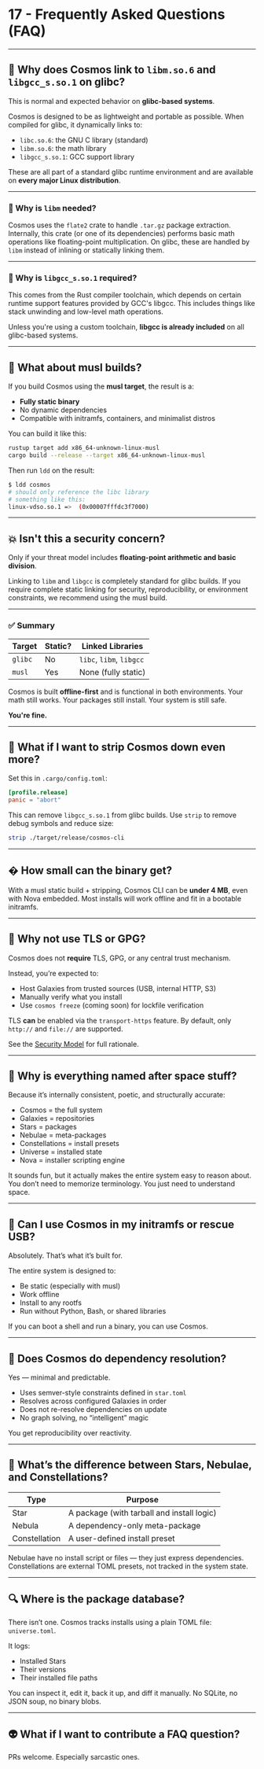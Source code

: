 # 17 - Frequently Asked Questions (FAQ)

---

## 🤔 Why does Cosmos link to `libm.so.6` and `libgcc_s.so.1` on glibc?

This is normal and expected behavior on **glibc-based systems**.

Cosmos is designed to be as lightweight and portable as possible. When compiled for glibc, it dynamically links to:

- `libc.so.6`: the GNU C library (standard)
- `libm.so.6`: the math library
- `libgcc_s.so.1`: GCC support library

These are all part of a standard glibc runtime environment and are available on **every major Linux distribution**.

---

### 🔧 Why is `libm` needed?

Cosmos uses the `flate2` crate to handle `.tar.gz` package extraction. Internally, this crate (or one of its dependencies) performs basic math operations like floating-point multiplication. On glibc, these are handled by `libm` instead of inlining or statically linking them.

---

### 🌌 Why is `libgcc_s.so.1` required?

This comes from the Rust compiler toolchain, which depends on certain runtime support features provided by GCC's libgcc. This includes things like stack unwinding and low-level math operations.

Unless you're using a custom toolchain, **libgcc is already included** on all glibc-based systems.

---

## 🚀 What about musl builds?

If you build Cosmos using the **musl target**, the result is a:

- **Fully static binary**
- No dynamic dependencies
- Compatible with initramfs, containers, and minimalist distros

You can build it like this:

```bash
rustup target add x86_64-unknown-linux-musl
cargo build --release --target x86_64-unknown-linux-musl
```

Then run `ldd` on the result:

```bash
$ ldd cosmos
# should only reference the libc library
# something like this:
linux-vdso.so.1 =>  (0x00007fffdc3f7000)
```

---

## 💥 Isn't this a security concern?

Only if your threat model includes **floating-point arithmetic and basic division**.

Linking to `libm` and `libgcc` is completely standard for glibc builds. If you require complete static linking for security, reproducibility, or environment constraints, we recommend using the musl build.

---

### ✅ Summary

| Target | Static? | Linked Libraries |
|--------|---------|------------------|
| `glibc` | No      | `libc`, `libm`, `libgcc` |
| `musl`  | Yes     | None (fully static)        |

Cosmos is built **offline-first** and is functional in both environments. Your math still works. Your packages still install. Your system is still safe.

**You're fine.**

---

## 🧱 What if I want to strip Cosmos down even more?

Set this in `.cargo/config.toml`:

```toml
[profile.release]
panic = "abort"
```

This can remove `libgcc_s.so.1` from glibc builds.
Use `strip` to remove debug symbols and reduce size:

```bash
strip ./target/release/cosmos-cli
```

---

## � How small can the binary get?

With a musl static build + stripping, Cosmos CLI can be **under 4 MB**, even with Nova embedded. Most installs will work offline and fit in a bootable initramfs.

---

## 🧪 Why not use TLS or GPG?

Cosmos does not **require** TLS, GPG, or any central trust mechanism.

Instead, you’re expected to:

- Host Galaxies from trusted sources (USB, internal HTTP, S3)
- Manually verify what you install
- Use `cosmos freeze` (coming soon) for lockfile verification

TLS **can** be enabled via the `transport-https` feature. By default, only `http://` and `file://` are supported.

See the [Security Model](./15-Security.md) for full rationale.

---

## 💭 Why is everything named after space stuff?

Because it’s internally consistent, poetic, and structurally accurate:

- Cosmos = the full system
- Galaxies = repositories
- Stars = packages
- Nebulae = meta-packages
- Constellations = install presets
- Universe = installed state
- Nova = installer scripting engine

It sounds fun, but it actually makes the entire system easy to reason about. You don’t need to memorize terminology. You just need to understand space.

---

## 🐚 Can I use Cosmos in my initramfs or rescue USB?

Absolutely. That’s what it’s built for.

The entire system is designed to:
- Be static (especially with musl)
- Work offline
- Install to any rootfs
- Run without Python, Bash, or shared libraries

If you can boot a shell and run a binary, you can use Cosmos.

---

## 🧪 Does Cosmos do dependency resolution?

Yes — minimal and predictable.

- Uses semver-style constraints defined in `star.toml`
- Resolves across configured Galaxies in order
- Does not re-resolve dependencies on update
- No graph solving, no “intelligent” magic

You get reproducibility over reactivity.

---

## 🧠 What’s the difference between Stars, Nebulae, and Constellations?

| Type          | Purpose                            |
|---------------|-------------------------------------|
| Star          | A package (with tarball and install logic) |
| Nebula        | A dependency-only meta-package     |
| Constellation | A user-defined install preset      |

Nebulae have no install script or files — they just express dependencies. Constellations are external TOML presets, not tracked in the system state.

---

## 🔍 Where is the package database?

There isn’t one. Cosmos tracks installs using a plain TOML file: `universe.toml`.

It logs:
- Installed Stars
- Their versions
- Their installed file paths

You can inspect it, edit it, back it up, and diff it manually. No SQLite, no JSON soup, no binary blobs.

---

## 👽 What if I want to contribute a FAQ question?

PRs welcome. Especially sarcastic ones.
